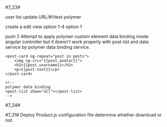 #7_23#

user list update URL/#!/test-polymer

create a edit view
option 1-4
option 1

push 2
Attempt to apply polymer custom element data binding inside angular controller but it doesn't 
work properly with post-list and data service by polymer data binding service. 

<div class="container1" layout vertical center>

    <post-card ng-repeat="post in posts">
        <img ng-src="{{post.avatar}}">
        <h2>{{post.username}}</h2>
        <p>{{post.text}}</p>
    </post-card>

    <!--
    polymer data binding
    <post-list show="all"></post-list>
    -->

</div>


#7_24#

#7_31#
Deploy Product.js configuration file determine whether download or not.
